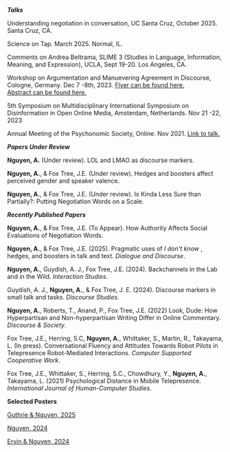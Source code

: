 _**Talks**_

Understanding negotiation in conversation, UC Santa Cruz, October 2025. Santa Cruz, CA.

Science on Tap. March 2025. Normal, IL.

Comments on Andrea Beltrama, SLIME 3 (Studies in Language, Information, Meaning, and Expression), UCLA, Sept 19-20. Los Angeles, CA.

Workshop on Argumentation and Manuevering Agreement in Discourse, Cologne, Germany. Dec 7 -8th, 2023. 
[Flyer can be found here.](assets/Workshop_Argumentation_Poster.pdf)  
[Abstract can be found here.](assets/Workshop_argumentation_agreement_abstract.pdf)


5th Symposium on Multidisciplinary International Symposium on Disinformation in Open Online Media, Amsterdam, Netherlands. Nov 21 -22, 2023

Annual Meeting of the Psychonomic Society, Online. Nov 2021. [Link to talk.](https://drive.google.com/file/d/1XtzG1wKH36Q_HHBLLSPU6nO4L7C39zsR/view?usp=sharing)









_**Papers Under Review**_

**Nguyen, A.** (Under review).  LOL and LMAO as discourse markers.

**Nguyen, A.**, & Fox Tree, J.E. (Under review).  Hedges and boosters affect perceived gender and speaker valence.


**Nguyen, A.**, & Fox Tree, J.E. (Under review).  Is Kinda Less Sure than Partially?: Putting Negotiation Words on a Scale.








_**Recently Published Papers**_

**Nguyen, A.**, & Fox Tree, J.E. (To Appear). How Authority Affects Social Evaluations of Negotiation Words.

**Nguyen, A.**, & Fox Tree, J.E. (2025). Pragmatic uses of _I don't know_ , hedges, and boosters in talk and text. _Dialogue and Discourse_.

**Nguyen, A.**, Guydish, A. J., Fox Tree, J.E. (2024). Backchannels in the Lab and in the Wild. _Interaction Studies_.

Guydish, A. J., **Nguyen, A.**, & Fox Tree, J. E. (2024). Discourse markers in small talk and tasks. _Discourse Studies_.

**Nguyen, A.**, Roberts, T., Anand, P., Fox Tree, J.E. (2022) Look, Dude: How Hyperpartisan and Non-hyperpartisan Writing Differ in Online Commentary. _Discourse & Society_.

Fox Tree, J.E., Herring, S.C, **Nguyen, A.**, Whittaker, S., Martin, R., Takayama, L. (In press). Conversational Fluency and Attitudes Towards Robot Pilots in Telepresence Robot-Mediated Interactions. _Computer Supported Cooperative Work_.

Fox Tree, J.E., Whittaker, S., Herring, S.C., Chowdhury, Y., **Nguyen, A.**, Takayama, L. (2021) Psychological Distance in Mobile Telepresence. _International Journal of Human-Computer Studies_.






**Selected Posters**


[Guthrie & Nguyen, 2025](assets/DRAFT2.pdf)

[Nguyen, 2024](assets/Nguyen2024.pdf) 


[Ervin & Nguyen, 2024](assets/ErvinNguyen2024.pdf)
